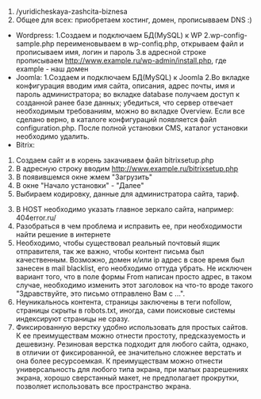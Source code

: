 1) /yuridicheskaya-zashcita-biznesa
2) Общее для всех: приобретаем хостинг, домен, прописывваем DNS :)
- Wordpress:
1.Создаем и подключаем БД(MySQL) к WP
2.wp-config-sample.php переименовываем в wp-confiq.php, открываем файл и прописываем имя, логин и пароль
3.в адресной строке прописываем http://www.example.ru/wp-admin/install.php, где example - наш домен
 - Joomla:
1.Создаем и подключаем БД(MySQL) к Joomla
2.Во вкладке конфигурация вводим имя сайта, описания, адрес почты, имя и пароль администратора;
во вкладке database получаем доступ к созданной ранее базе данных;
убедиться, что сервер отвечает необходимым требованиям, можно во вкладке Overview.
Если все сделано верно, в каталоге конфигураций появляется файл configuration.php.
После полной установки CMS, каталог установки необходимо удалить.
 - Bitrix:
1. Создаем сайт и в корень закачиваем файл bitrixsetup.php
2. В адресную строку вводим http://www.example.ru/bitrixsetup.php
3. В появившемся окне жмем "Загрузить"
4. В окне "Начало установки" - "Далее"
5. Выбираем кодировку, данные для администратора сайта, тариф.
3) В HOST необходимо указать главное зеркало сайта, например: 404error.ru/
4) Разобраться в чем проблема и исправить ее, при необходимости найти решение в интернете
5) Необходимо, чтобы существовал реальный почтовый ящик отправителя, так же важно, чтобы контент письма был качественным. Возможно, домен и/или ip адрес в свое время был занесен в mail blacklist, его необходимо оттуда убрать. Не исключен вариант того, что в поле формы From написан просто адрес, в таком случае, необходимо изменить этот заголовок на что-то вроде такого "Здравствуйте, это письмо отправлено Вам с ...".
6) Неуникальнось контента, страницы заключены в теги nofollow, страницы скрыты в robots.txt, иногда, сами поисковые системы индексируют страницы не сразу.
7) Фиксированную верстку удобно использовать для простых сайтов. К ее преимуществам можно отнести простоту, предсказуемость и дешевизну.
Резиновая верстка подходит для любого сайта, однако, в отличии от фиксированной, ее значительно сложнее верстать и она более ресурсоемкая. К преимуществам можно отнести универсальность для любого типа экрана, при малых разрешениях экрана, хорошо сверстанный макет, не предполагает прокрутки, позволяет использовать все пространство экрана.
